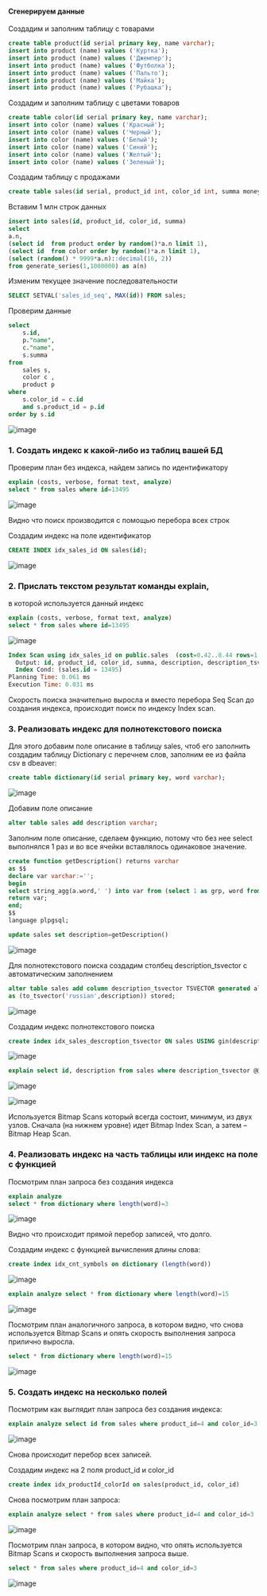 #### Сгенерируем данные

Создадим и заполним таблицу с товарами

```sql
create table product(id serial primary key, name varchar);
insert into product (name) values ('Куртка');
insert into product (name) values ('Джемпер');
insert into product (name) values ('Футболка');
insert into product (name) values ('Пальто');
insert into product (name) values ('Майка');
insert into product (name) values ('Рубашка');
```

Создадим и заполним таблицу с цветами товаров

```sql
create table color(id serial primary key, name varchar);
insert into color (name) values ('Красный');
insert into color (name) values ('Черный');
insert into color (name) values ('Белый');
insert into color (name) values ('Синий');
insert into color (name) values ('Желтый');
insert into color (name) values ('Зеленый');
```

Создадим таблицу с продажами

```sql
create table sales(id serial, product_id int, color_id int, summa money);
```
Вставим 1 млн строк данных

```sql
insert into sales(id, product_id, color_id, summa) 
select
a.n,
(select id	from product order by random()*a.n limit 1),
(select	id  from color order by	random()*a.n limit 1),
(select (random() * 9999*a.n)::decimal(16, 2))
from generate_series(1,1000000) as a(n)
```

Изменим текущее значение последовательности

```sql
SELECT SETVAL('sales_id_seq', MAX(id)) FROM sales;
```


Проверим данные

```sql
select
	s.id,
	p."name",
	c."name",
	s.summa
from
	sales s,
	color c ,
	product p
where
	s.color_id = c.id
	and s.product_id = p.id
order by s.id
```

![image](https://github.com/user-attachments/assets/01685be0-2c9f-476b-8531-6fa2ea148a6b)

 

### 1.	Создать индекс к какой-либо из таблиц вашей БД

Проверим план без индекса, найдем запись по идентификатору

```sql
explain (costs, verbose, format text, analyze)
select * from sales where id=13495
```
![image](https://github.com/user-attachments/assets/4b846b0f-02c0-4748-8271-f3d650cae8c9)

Видно что поиск производится с помощью перебора всех строк

Создадим индекс на поле идентификатор

```sql
CREATE INDEX idx_sales_id ON sales(id);
```
![image](https://github.com/user-attachments/assets/0b787ff4-c3b0-4419-a2f4-d68daa1a8052)


 

### 2.	Прислать текстом результат команды explain,
в которой используется данный индекс

```sql
explain (costs, verbose, format text, analyze)
select * from sales where id=13495
```

![image](https://github.com/user-attachments/assets/65db217e-d56f-4c58-bcf5-08f32943023c)

```sql
Index Scan using idx_sales_id on public.sales  (cost=0.42..8.44 rows=1 width=211) (actual time=0.017..0.019 rows=1 loops=1)
  Output: id, product_id, color_id, summa, description, description_tsvector
  Index Cond: (sales.id = 13495)
Planning Time: 0.061 ms
Execution Time: 0.031 ms

```

Скорость поиска значительно выросла и вместо перебора Seq Scan до создания индекса, происходит поиск по индексу Index scan.


### 3.	Реализовать индекс для полнотекстового поиска

Для этого добавим поле описание в таблицу sales, чтоб его заполнить создадим таблицу Dictionary с перечнем слов, заполним ее из файла csv в dbeaver:

```sql
create table dictionary(id serial primary key, word varchar);
```
![image](https://github.com/user-attachments/assets/9386b6be-bb46-4971-92ac-29a231cdf4a3)


Добавим поле описание

```sql
alter table sales add description varchar;
```

Заполним поле описание, сделаем функцию, потому что без нее select выполнялся 1 раз и во все ячейки вставлялось одинаковое значение. 

```sql
create function getDescription() returns varchar 
as $$
declare var varchar:='';
begin
select string_agg(a.word,' ') into var from (select 1 as grp, word from dictionary order by random() limit random()*20) a group by grp;
return var;
end;
$$
language plpgsql;
```


```sql
update sales set description=getDescription()
```
![image](https://github.com/user-attachments/assets/019a4ed6-62fa-4aed-aa94-037e1ca00579)


Для полнотекстового поиска создадим столбец description_tsvector с автоматическим заполнением

```sql
alter table sales add column description_tsvector TSVECTOR generated always
as (to_tsvector('russian',description)) stored;
```

![image](https://github.com/user-attachments/assets/189c1f79-43b5-4fdb-ba06-6c5516b6864f)

 
Создадим индекс полнотекстового поиска

```sql
create index idx_sales_descroption_tsvector ON sales USING gin(description_tsvector);
```
![image](https://github.com/user-attachments/assets/86883b1e-5d85-4bb2-a3f3-5719d4a094b3)

 

```sql
explain select id, description from sales where description_tsvector @@ to_tsquery('russian', 'первый & человек')
```
![image](https://github.com/user-attachments/assets/f948d4c8-47e2-4f52-80be-b7e8147e5441)

 
![image](https://github.com/user-attachments/assets/59036a58-3401-4008-bb0f-d966bee44be5)

 Используется Bitmap Scans который всегда состоит, минимум, из двух узлов. Сначала (на нижнем уровне) идет Bitmap Index Scan, а затем – Bitmap Heap Scan. 


### 4.	Реализовать индекс на часть таблицы или индекс на поле с функцией

Посмотрим план запроса без создания индекса

```sql
explain analyze 
select * from dictionary where length(word)=3
```
![image](https://github.com/user-attachments/assets/3a97522a-515a-4020-bed2-910af8ec5522)

Видно что происходит прямой перебор записей, что долго.
 

Создадим индекс с функцией вычисления длины слова:

```sql
create index idx_cnt_symbols on dictionary (length(word))
```
![image](https://github.com/user-attachments/assets/dc3bf25e-6abd-4349-80c4-ac7c0b7cf029)

 

```sql
explain analyze select * from dictionary where length(word)=15
```
![image](https://github.com/user-attachments/assets/63c76553-4563-46af-94ca-11926c953db2)

Посмотрим план аналогичного запроса, в котором видно, что снова используется Bitmap Scans и опять скорость выполнения запроса прилично выросла. 
 

```sql
select * from dictionary where length(word)=15
```
![image](https://github.com/user-attachments/assets/a3e88ce2-3d7a-4a30-91dd-921a17be4be4)

 

### 5.	Создать индекс на несколько полей

Посмотрим как выглядит план запроса без создания индекса:

```sql
explain analyze select id from sales where product_id=4 and color_id=3
```
![image](https://github.com/user-attachments/assets/c261c0ab-401f-4c7c-8e31-cc6eec57eb1e)

Снова происходит перебор всех записей.

 
Создадим индекс на 2 поля product_id и color_id 

```sql
create index idx_productId_colorId on sales(product_id, color_id)
```

Снова посмотрим план запроса:

```sql
explain analyze select * from sales where product_id=4 and color_id=3
```

 ![image](https://github.com/user-attachments/assets/393b47d3-c7bd-4aba-a32e-227dcc273d14)

Посмотрим план запроса, в котором видно, что опять используется Bitmap Scans и скорость выполнения запроса выше. 

```sql
select * from sales where product_id=4 and color_id=3
```

![image](https://github.com/user-attachments/assets/d65bb3ba-fda0-4fab-a651-77db561df992)

